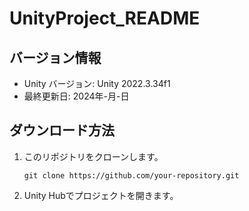 # UnityProject_README

## バージョン情報
- Unity バージョン: Unity 2022.3.34f1
- 最終更新日: 2024年-月-日

## ダウンロード方法
1. このリポジトリをクローンします。
   ```
   git clone https://github.com/your-repository.git
   ```
2. Unity Hubでプロジェクトを開きます。
